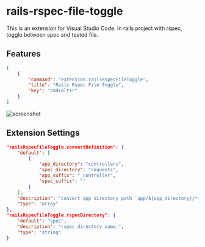 # rails-rspec-file-toggle

This is an extension for Visual Studio Code.
In rails project with rspec, toggle between spec and tested file.

## Features

```json
[
    {
        "command": "extension.railsRspecFileToggle",
        "title": "Rails Rspec File Toggle",
        "key": "cmd+alt+r"
    }
]
```

![screenshot](https://github.com/malt03/rails-rspec-file-toggle/blob/master/README/rails-rspec-file-toggle.gif?raw=true)

## Extension Settings

```json
"railsRspecFileToggle.convertDefinition": {
    "default": [
        {
            "app_directory": "controllers",
            "spec_directory": "requests",
            "app_suffix": "_controller",
            "spec_suffix": ""
        }
    ],
    "description": "convert app directory path `app/${app_directory}/**/*${app_suffix}.rb` to spec path `spec/${spec_directory}/**/*${spec_suffix}_spec.rb`.",
    "type": "array"
},
"railsRspecFileToggle.rspecDirectory": {
    "default": "spec",
    "description": "rspec directory name.",
    "type": "string"
}
```
